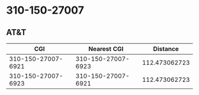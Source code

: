 # 310-150-27007
## AT&T


| CGI | Nearest CGI | Distance |
|-----|-------------|----------|
| 310-150-27007-6921 | 310-150-27007-6923 | 112.473062723 |
| 310-150-27007-6923 | 310-150-27007-6921 | 112.473062723 |

